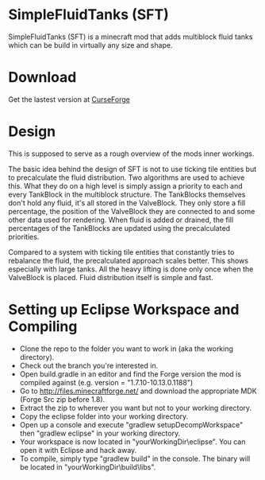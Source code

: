 SimpleFluidTanks (SFT)
======================
SimpleFluidTanks (SFT) is a minecraft mod that adds multiblock fluid tanks which can be build in virtually any size and shape.

Download
========
Get the lastest version at [CurseForge](http://minecraft.curseforge.com/projects/simplefluidtanks/files)

Design
======
This is supposed to serve as a rough overview of the mods inner workings.

The basic idea behind the design of SFT is not to use ticking tile entities but to precalculate the fluid distribution. Two algorithms are used to achieve this. What they do on a high level is simply assign a priority to each and every TankBlock in the multiblock structure. The TankBlocks themselves don't hold any fluid, it's all stored in the ValveBlock. They only store a fill percentage, the position of the ValveBlock they are connected to and some other data used for rendering. When fluid is added or drained, the fill percentages of the TankBlocks are updated using the precalculated priorities.

Compared to a system with ticking tile entities that constantly tries to rebalance the fluid, the precalculated approach scales better. This shows especially with large tanks. All the heavy lifting is done only once when the ValveBlock is placed. Fluid distribution itself is simple and fast.

Setting up Eclipse Workspace and Compiling
=========================================
- Clone the repo to the folder you want to work in (aka the working directory).
- Check out the branch you're interested in.
- Open build.gradle in an editor and find the Forge version the mod is compiled against (e.g. version = "1.7.10-10.13.0.1188")
- Go to http://files.minecraftforge.net/ and download the appropriate MDK (Forge Src zip before 1.8).
- Extract the zip to wherever you want but not to your working directory.
- Copy the eclipse folder into your working directory.
- Open up a console and execute "gradlew setupDecompWorkspace" then "gradlew eclipse" in your working directory.
- Your workspace is now located in "yourWorkingDir\eclipse". You can open it with Eclipse and hack away.
- To compile, simply type "gradlew build" in the console. The binary will be located in "yourWorkingDir\build\libs".
